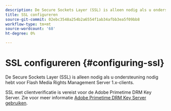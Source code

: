 ```yaml
---
description: De Secure Sockets Layer (SSL) is alleen nodig als u ondersteuning nodig hebt voor Flash Media Rights Management Server 1.x-clients.
title: SSL configureren
source-git-commit: 02ebc3548a254b2a6554f1ab34afbb3ea5f09bb8
workflow-type: tm+mt
source-wordcount: '68'
ht-degree: 0%

---
```


# SSL configureren {#configuring-ssl}

De Secure Sockets Layer (SSL) is alleen nodig als u ondersteuning nodig hebt voor Flash Media Rights Management Server 1.x-clients.

SSL met clientverificatie is vereist voor de Adobe Primetime DRM Key Server. Zie voor meer informatie [Adobe Primetime DRM Key Server gebruiken](../../using-the-drm-key-server/requirements.md).
